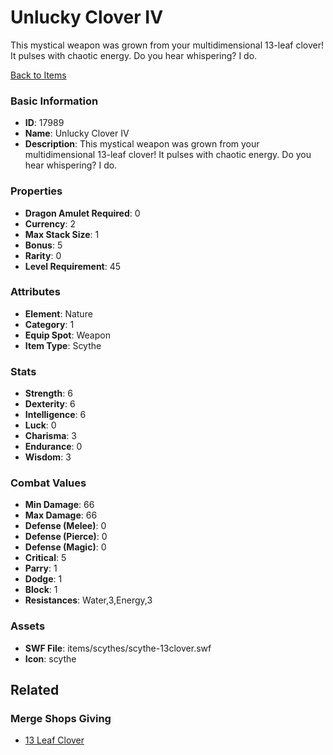 # Unlucky Clover IV

This mystical weapon was grown from your multidimensional 13-leaf clover! It pulses with chaotic energy. Do you hear whispering? I do.

[Back to Items](../items.md)

### Basic Information

- **ID**: 17989
- **Name**: Unlucky Clover IV
- **Description**: This mystical weapon was grown from your multidimensional 13-leaf clover! It pulses with chaotic energy. Do you hear whispering? I do.

### Properties

- **Dragon Amulet Required**: 0
- **Currency**: 2
- **Max Stack Size**: 1
- **Bonus**: 5
- **Rarity**: 0
- **Level Requirement**: 45

### Attributes

- **Element**: Nature
- **Category**: 1
- **Equip Spot**: Weapon
- **Item Type**: Scythe

### Stats

- **Strength**: 6
- **Dexterity**: 6
- **Intelligence**: 6
- **Luck**: 0
- **Charisma**: 3
- **Endurance**: 0
- **Wisdom**: 3

### Combat Values

- **Min Damage**: 66
- **Max Damage**: 66
- **Defense (Melee)**: 0
- **Defense (Pierce)**: 0
- **Defense (Magic)**: 0
- **Critical**: 5
- **Parry**: 1
- **Dodge**: 1
- **Block**: 1
- **Resistances**: Water,3,Energy,3

### Assets

- **SWF File**: items/scythes/scythe-13clover.swf
- **Icon**: scythe

## Related

### Merge Shops Giving

- [13 Leaf Clover](../merge-shops/292-13-leaf-clover.md)


